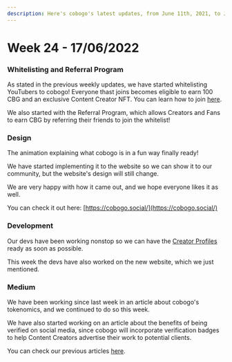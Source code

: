 ```yaml
---
description: Here's cobogo's latest updates, from June 11th, 2021, to June 17th, 2022
---
```


# Week 24 - 17/06/2022

### Whitelisting and Referral Program

As stated in the previous weekly updates, we have started whitelisting YouTubers to cobogo! Everyone thast joins becomes eligible to earn 100 CBG and an exclusive Content Creator NFT. You can learn how to join [here](../../creators/getting-started.md).

We also started with the Referral Program, which allows Creators and Fans to earn CBG by referring their friends to join the whitelist!

### Design

The animation explaining what cobogo is in a fun way finally ready!

We have started implementing it to the website so we can show it to our community, but the website's design will still change.

We are very happy with how it came out, and we hope everyone likes it as well.

You can check it out here: [https://cobogo.social/](https://cobogo.social/)

### Development

Our devs have been working nonstop so we can have the [Creator Profiles](broken-reference) ready as soon as possible.

This week the devs have also worked on the new website, which we just mentioned.

### Medium

We have been working since last week in an article about cobogo's tokenomics, and we continued to do so this week.

We have also started working on an article about the benefits of being verified on social media, since cobogo will incorporate verification badges to help Content Creators advertise their work to potential clients.

You can check our previous articles [here](https://medium.com/@cobogosocial).
